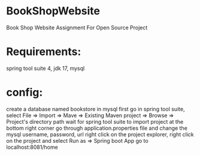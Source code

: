# BookShopWebsite
Book Shop Website Assignment For Open Source Project

# Requirements:
  spring tool suite 4, jdk 17, mysql
# config:
  create a database named bookstore in mysql first
  go in spring tool suite, select File => Import => Mave => Existing Maven project => Browse => Project's directory path
  wait for spring tool suite to import project at the bottom right corner
  go through application.properties file and change the mysql username, password, url 
  right click on the project explorer, right click on the project and select Run as => Spring boot App
  go to localhost:8081/home
  
